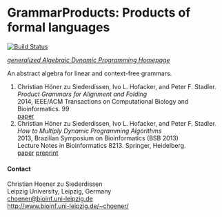# GrammarProducts: Products of formal languages

[![Build Status](https://travis-ci.org/choener/GrammarProducts.svg?branch=master)](https://travis-ci.org/choener/GrammarProducts)

[*generalized Algebraic Dynamic Programming Homepage*](http://www.bioinf.uni-leipzig.de/Software/gADP/)

An abstract algebra for linear and context-free grammars.

1.  Christian Höner zu Siederdissen, Ivo L. Hofacker, and Peter F. Stadler.  
    *Product Grammars for Alignment and Folding*  
    2014, IEEE/ACM Transactions on Computational Biology and Bioinformatics. 99  
    [paper](http://ieeexplore.ieee.org/xpl/articleDetails.jsp?arnumber=6819790)  
1.  Christian Höner zu Siederdissen, Ivo L. Hofacker, and Peter F. Stadler.  
    *How to Multiply Dynamic Programming Algorithms*  
    2013, Brazilian Symposium on Bioinformatics (BSB 2013)  
    Lecture Notes in Bioinformatics 8213. Springer, Heidelberg.  
    [paper](http://dx.doi.org/10.1007/978-3-319-02624-4_8) [preprint](http://www.bioinf.uni-leipzig.de/Software/gADP/gramprod/hoe-hof-2013.pdf)  



#### Contact

Christian Hoener zu Siederdissen  
Leipzig University, Leipzig, Germany  
choener@bioinf.uni-leipzig.de  
http://www.bioinf.uni-leipzig.de/~choener/  

